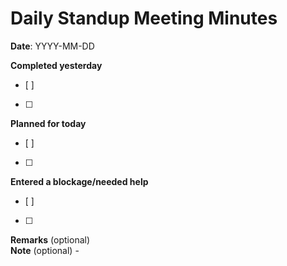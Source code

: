# Daily Standup Meeting Minutes

**Date**: YYYY-MM-DD

**Completed yesterday**  
- [ ] 
- [ ]

**Planned for today**  
- [ ] 
- [ ]

**Entered a blockage/needed help**  
- [ ] 
- [ ]

**Remarks** (optional)  
**Note** (optional) -  
